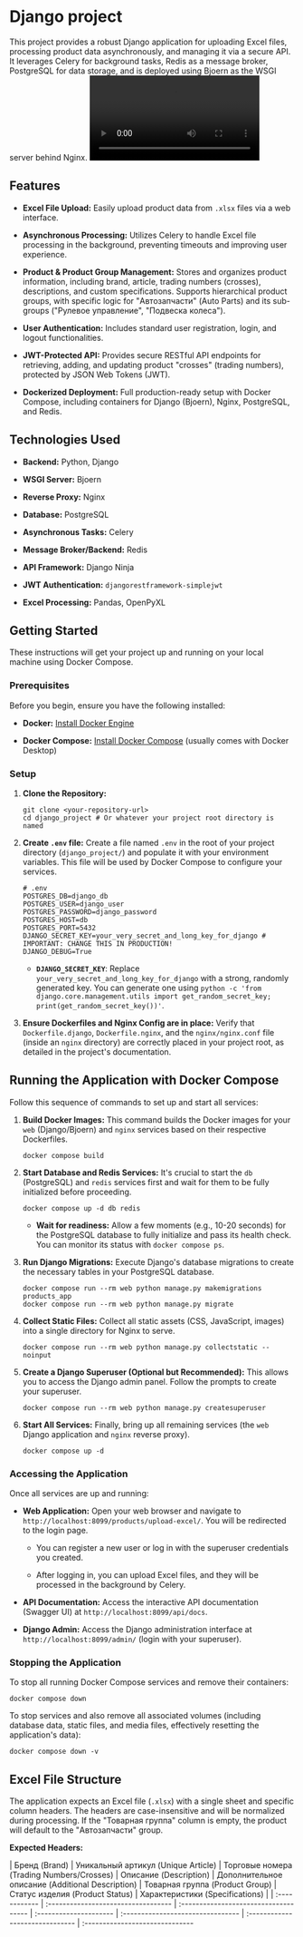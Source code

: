 # Django project

This project provides a robust Django application for uploading Excel files, processing product data asynchronously, and managing it via a secure API. It leverages Celery for background tasks, Redis as a message broker, PostgreSQL for data storage, and is deployed using Bjoern as the WSGI server behind Nginx.
<video src="https://github.com/user-attachments/assets/12a48369-2444-490a-9aa1-d1e51bbc1c9c" controls="controls" style="max-width: 730px;">
</video>






## Features

-   **Excel File Upload:** Easily upload product data from `.xlsx` files via a web interface.
    
-   **Asynchronous Processing:** Utilizes Celery to handle Excel file processing in the background, preventing timeouts and improving user experience.
    
-   **Product & Product Group Management:** Stores and organizes product information, including brand, article, trading numbers (crosses), descriptions, and custom specifications. Supports hierarchical product groups, with specific logic for "Автозапчасти" (Auto Parts) and its sub-groups ("Рулевое управление", "Подвеска колеса").
    
-   **User Authentication:** Includes standard user registration, login, and logout functionalities.
    
-   **JWT-Protected API:** Provides secure RESTful API endpoints for retrieving, adding, and updating product "crosses" (trading numbers), protected by JSON Web Tokens (JWT).
    
-   **Dockerized Deployment:** Full production-ready setup with Docker Compose, including containers for Django (Bjoern), Nginx, PostgreSQL, and Redis.
    
## Technologies Used

-   **Backend:** Python, Django
    
-   **WSGI Server:** Bjoern
    
-   **Reverse Proxy:** Nginx
    
-   **Database:** PostgreSQL
    
-   **Asynchronous Tasks:** Celery
    
-   **Message Broker/Backend:** Redis
    
-   **API Framework:** Django Ninja
    
-   **JWT Authentication:**  `djangorestframework-simplejwt`
    
-   **Excel Processing:** Pandas, OpenPyXL
    

## Getting Started

These instructions will get your project up and running on your local machine using Docker Compose.

### Prerequisites

Before you begin, ensure you have the following installed:

-   **Docker:**  [Install Docker Engine](https://docs.docker.com/engine/install/ "null")
    
-   **Docker Compose:**  [Install Docker Compose](https://docs.docker.com/compose/install/ "null") (usually comes with Docker Desktop)
    

### Setup

1.  **Clone the Repository:**
    
    ```
    git clone <your-repository-url>
    cd django_project # Or whatever your project root directory is named
    
    ```
    
2.  **Create `.env` file:** Create a file named `.env` in the root of your project directory (`django_project/`) and populate it with your environment variables. This file will be used by Docker Compose to configure your services.
    
    ```
    # .env
    POSTGRES_DB=django_db
    POSTGRES_USER=django_user
    POSTGRES_PASSWORD=django_password
    POSTGRES_HOST=db
    POSTGRES_PORT=5432
    DJANGO_SECRET_KEY=your_very_secret_and_long_key_for_django # IMPORTANT: CHANGE THIS IN PRODUCTION!
    DJANGO_DEBUG=True
    
    ```
    
    -   **`DJANGO_SECRET_KEY`**: Replace `your_very_secret_and_long_key_for_django` with a strong, randomly generated key. You can generate one using `python -c 'from django.core.management.utils import get_random_secret_key; print(get_random_secret_key())'`.
        
3.  **Ensure Dockerfiles and Nginx Config are in place:** Verify that `Dockerfile.django`, `Dockerfile.nginx`, and the `nginx/nginx.conf` file (inside an `nginx` directory) are correctly placed in your project root, as detailed in the project's documentation.
    

## Running the Application with Docker Compose

Follow this sequence of commands to set up and start all services:

1.  **Build Docker Images:** This command builds the Docker images for your `web` (Django/Bjoern) and `nginx` services based on their respective Dockerfiles.
    
    ```
    docker compose build
    
    ```
    
2.  **Start Database and Redis Services:** It's crucial to start the `db` (PostgreSQL) and `redis` services first and wait for them to be fully initialized before proceeding.
    
    ```
    docker compose up -d db redis
    
    ```
    
    -   **Wait for readiness:** Allow a few moments (e.g., 10-20 seconds) for the PostgreSQL database to fully initialize and pass its health check. You can monitor its status with `docker compose ps`.
        
3.  **Run Django Migrations:** Execute Django's database migrations to create the necessary tables in your PostgreSQL database.
    
    ```
    docker compose run --rm web python manage.py makemigrations products_app
    docker compose run --rm web python manage.py migrate
    
    ```
    
4.  **Collect Static Files:** Collect all static assets (CSS, JavaScript, images) into a single directory for Nginx to serve.
    
    ```
    docker compose run --rm web python manage.py collectstatic --noinput
    
    ```
    
5.  **Create a Django Superuser (Optional but Recommended):** This allows you to access the Django admin panel. Follow the prompts to create your superuser.
    
    ```
    docker compose run --rm web python manage.py createsuperuser
    
    ```
    
6.  **Start All Services:** Finally, bring up all remaining services (the `web` Django application and `nginx` reverse proxy).
    
    ```
    docker compose up -d
    
    ```
    

### Accessing the Application

Once all services are up and running:

-   **Web Application:** Open your web browser and navigate to `http://localhost:8099/products/upload-excel/`. You will be redirected to the login page.
    
    -   You can register a new user or log in with the superuser credentials you created.
        
    -   After logging in, you can upload Excel files, and they will be processed in the background by Celery.
        
-   **API Documentation:** Access the interactive API documentation (Swagger UI) at `http://localhost:8099/api/docs`.
    
-   **Django Admin:** Access the Django administration interface at `http://localhost:8099/admin/` (login with your superuser).
    

### Stopping the Application

To stop all running Docker Compose services and remove their containers:

```
docker compose down

```

To stop services and also remove all associated volumes (including database data, static files, and media files, effectively resetting the application's data):

```
docker compose down -v

```

## Excel File Structure

The application expects an Excel file (`.xlsx`) with a single sheet and specific column headers. The headers are case-insensitive and will be normalized during processing. If the "Товарная группа" column is empty, the product will default to the "Автозапчасти" group.

**Expected Headers:**

| Бренд (Brand) | Уникальный артикул (Unique Article) | Торговые номера (Trading Numbers/Crosses) | Описание (Description) | Дополнительное описание (Additional Description) | Товарная группа (Product Group) | Статус изделия (Product Status) | Характеристики (Specifications) | | :------------ | :---------------------------------- | :------------------------------------ | :--------------------- | :-------------------------------- | :------------------------------ | :------------------------------
